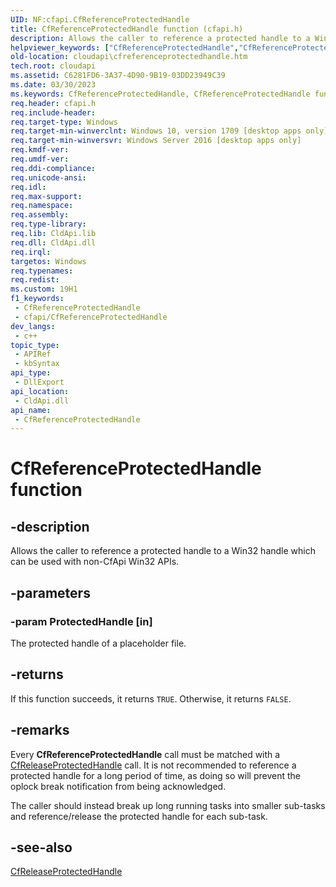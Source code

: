 ```yaml
---
UID: NF:cfapi.CfReferenceProtectedHandle
title: CfReferenceProtectedHandle function (cfapi.h)
description: Allows the caller to reference a protected handle to a Win32 handle which can be used with non-CfApi Win32 APIs.
helpviewer_keywords: ["CfReferenceProtectedHandle","CfReferenceProtectedHandle function","cfapi/CfReferenceProtectedHandle","cloudApi.cfreferenceprotectedhandle"]
old-location: cloudapi\cfreferenceprotectedhandle.htm
tech.root: cloudapi
ms.assetid: C6281FD6-3A37-4D90-9B19-03DD23949C39
ms.date: 03/30/2023
ms.keywords: CfReferenceProtectedHandle, CfReferenceProtectedHandle function, cfapi/CfReferenceProtectedHandle, cloudApi.cfreferenceprotectedhandle
req.header: cfapi.h
req.include-header: 
req.target-type: Windows
req.target-min-winverclnt: Windows 10, version 1709 [desktop apps only]
req.target-min-winversvr: Windows Server 2016 [desktop apps only]
req.kmdf-ver: 
req.umdf-ver: 
req.ddi-compliance: 
req.unicode-ansi: 
req.idl: 
req.max-support: 
req.namespace: 
req.assembly: 
req.type-library: 
req.lib: CldApi.lib
req.dll: CldApi.dll
req.irql: 
targetos: Windows
req.typenames: 
req.redist: 
ms.custom: 19H1
f1_keywords:
 - CfReferenceProtectedHandle
 - cfapi/CfReferenceProtectedHandle
dev_langs:
 - c++
topic_type:
 - APIRef
 - kbSyntax
api_type:
 - DllExport
api_location:
 - CldApi.dll
api_name:
 - CfReferenceProtectedHandle
---
```


# CfReferenceProtectedHandle function

## -description

Allows the caller to reference a protected handle to a Win32 handle which can be used with non-CfApi Win32 APIs.

## -parameters

### -param ProtectedHandle [in]

The protected handle of a placeholder file.

## -returns

If this function succeeds, it returns `TRUE`. Otherwise, it returns `FALSE`.

## -remarks

Every **CfReferenceProtectedHandle** call must be matched  with a [CfReleaseProtectedHandle](nf-cfapi-cfreleaseprotectedhandle.md) call. It is not recommended to reference a protected handle for a long period of time, as doing so will prevent the oplock break notification from being acknowledged.

The caller should instead break up long running tasks into smaller sub-tasks and reference/release the protected handle for each sub-task.

## -see-also

[CfReleaseProtectedHandle](nf-cfapi-cfreleaseprotectedhandle.md)
